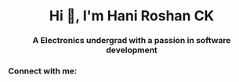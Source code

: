 <h1 align="center">Hi 👋, I'm Hani Roshan CK</h1>
<h3 align="center">A Electronics undergrad with a passion in software development</h3>

<h3 align="left">Connect with me:</h3>
<p align="left">
</p>

